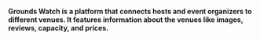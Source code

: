 **Grounds Watch is a platform that connects hosts and event organizers to different venues. It features information about the venues like images, reviews, capacity, and prices.**